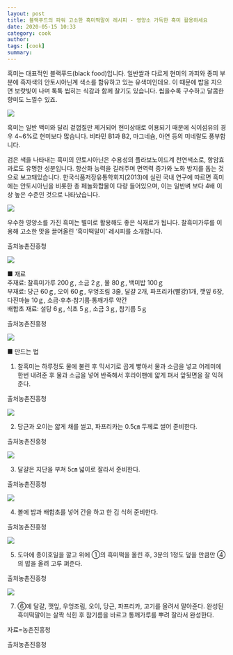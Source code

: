```yaml
---
layout: post
title: 블랙푸드의 파워 고소한 흑미떡말이 레시피 - 영양소 가득한 흑미 활용하세요
date: 2020-05-15 10:33
category: cook
author: 
tags: [cook]
summary: 
---
```



흑미는 대표적인 블랙푸드(black food)입니다. 일반쌀과 다르게 현미의 과피와 종피 부분에 흑자색의 안토시아닌계 색소를 함유하고 있는 유색미인데요. 이 때문에 밥을 지으면 보랏빛이 나며 톡톡 씹히는 식감과 함께 찰기도 있습니다. 씹을수록 구수하고 달콤한 향미도 느낄수 있죠.  

  

  

  

  

![](https://img1.daumcdn.net/thumb/R720x0/?fname=https%3A%2F%2Ft1.daumcdn.net%2Fliveboard%2Frealfood%2F0a472fb366334883b9d6a278674096f0.JPG)

흑미는 일반 백미와 달리 겉껍질만 제거되어 현미상태로 이용되기 때문에 식이섬유의 경우 4~6%로 현미보다 많습니다. 비타민 B1과 B2, 마그네슘, 아연 등의 미네랄도 풍부합니다.  
  
검은 색을 나타내는 흑미의 안토시아닌은 수용성의 플라보노이드계 천연색소로, 항암효과로도 유명한 성분입니다. 항산화 능력을 길러주며 면역력 증가와 노화 방지를 돕는 것으로 보고돼있습니다. 한국식품저장유통학회지(2013)에 실린 국내 연구에 따르면 흑미에는 안토시아닌을 비롯한 총 페놀화합물이 다량 들어있으며, 이는 일반벼 보다 4배 이상 높은 수준인 것으로 나타났습니다.  

![](https://img1.daumcdn.net/thumb/R720x0/?fname=https%3A%2F%2Ft1.daumcdn.net%2Fliveboard%2Frealfood%2F7d774ef7ff1844f9b552f343a5a86bab.JPG)

우수한 영양소를 가진 흑미는 별미로 활용해도 좋은 식재료가 됩니다. 찰흑미가루를 이용해 고소한 맛을 끌어올린 ‘흑미떡말이’ 레시피를 소개합니다.  

출처농촌진흥청

![](https://img1.daumcdn.net/thumb/R720x0/?fname=https%3A%2F%2Ft1.daumcdn.net%2Fliveboard%2Frealfood%2F17c1b0f3d4b146f7b96bc6dbf5361396.JPG)

■ 재료  
주재료: 찰흑미가루 200ｇ, 소금 2ｇ, 물 80ｇ, 백미밥 100ｇ  
부재료: 당근 60ｇ, 오이 60ｇ, 우엉조림 3줄, 달걀 2개, 파프리카(빨강)1개, 깻잎 6장, 다진마늘 10ｇ, 소금·후추·참기름·통깨가루 약간  
배합초 재료: 설탕 6ｇ, 식초 5ｇ, 소금 3ｇ, 참기름 5ｇ  

출처농촌진흥청

![](https://img1.daumcdn.net/thumb/R720x0/?fname=https%3A%2F%2Ft1.daumcdn.net%2Fliveboard%2Frealfood%2F562d04a08d89483e8f3efd5aa6bbf56e.JPG)

■ 만드는 법  
1. 찰흑미는 하루정도 물에 불린 후 믹서기로 곱게 빻아서 물과 소금을 넣고 어레미에 한번 내려준 후 물과 소금을 넣어 반죽해서 후라이팬에 얇게 펴서 앞뒷면을 잘 익혀준다.  

출처농촌진흥청

![](https://img1.daumcdn.net/thumb/R720x0/?fname=https%3A%2F%2Ft1.daumcdn.net%2Fliveboard%2Frealfood%2F7dde210bdda34605b5d9bfc486d9c784.JPG)

2. 당근과 오이는 얇게 채를 썰고, 파프리카는 0.5㎝ 두께로 썰어 준비한다.  

출처농촌진흥청

![](https://img1.daumcdn.net/thumb/R720x0/?fname=https%3A%2F%2Ft1.daumcdn.net%2Fliveboard%2Frealfood%2Ff6b50f73426e4045a11225e4b91c385d.JPG)

3. 달걀은 지단을 부쳐 5㎝ 넓이로 잘라서 준비한다.  

출처농촌진흥청

![](https://img1.daumcdn.net/thumb/R720x0/?fname=https%3A%2F%2Ft1.daumcdn.net%2Fliveboard%2Frealfood%2Fe3ce4164e2dc45faa438156abfd54de8.JPG)

4. 볼에 밥과 배합초를 넣어 간을 하고 한 김 식혀 준비한다.  

출처농촌진흥청

![](https://img1.daumcdn.net/thumb/R720x0/?fname=https%3A%2F%2Ft1.daumcdn.net%2Fliveboard%2Frealfood%2Fffe07e18a3924426b2fc49e8f759f081.JPG)

5. 도마에 종이호일을 깔고 위에 ①의 흑미떡을 올린 후, 3분의 1정도 덮을 만큼만 ④의 밥을 올려 고루 펴준다.  

출처농촌진흥청

![](https://img1.daumcdn.net/thumb/R720x0/?fname=https%3A%2F%2Ft1.daumcdn.net%2Fliveboard%2Frealfood%2F7d774ef7ff1844f9b552f343a5a86bab.JPG)

7. ⑥에 달걀, 깻잎, 우엉조림, 오이, 당근, 파프리카, 고기를 올려서 말아준다. 완성된 흑미떡말이는 살짝 식힌 후 참기름을 바르고 통깨가루를 뿌려 잘라서 완성한다.  
  
자료=농촌진흥청  

출처농촌진흥청